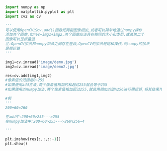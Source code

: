 
<BlogInfo title="9.图像的加法" author="白日梦想猿" pv=0 read_times=0 pre_cost_time=0分27秒 category="图像处理" tag_list="['图像处理']" create_time="2021.08.09 14:42:33" update_time="2021.08.09 15:51:54" />

```python
import numpy as np
import matplotlib.pyplot as plt
import cv2 as cv

'''
可以使用OpenCV的cv.add()函数把两副图像相加,或者可以简单地通过numpy操作
添加两个图像,如res=img1+img2,两个图像应该具有相同的大小和类型,或者第二个
图像可以是标量值
注:OpenCV加法和numpy加法之间存在差异,OpenCV的加法是饱和操作,而numpy的加法
是模运算
'''

img1=cv.imread('image/demo.jpg')
img2=cv.imread('image/demo2.jpg')

res=cv.add(img1,img2)
#像素值的范围是0~255
#如果使用add方法,两个像素值相加的和超过255就会等于255
#如果使用的numpy加法,两个像素值相加超过255,就会用相加的值%256进行模运算,将其结果作为像素值

#例
'''
200+60=260

在add中:200+60>255--->255
在numpy加法中:200+60>255--->260%256=4

'''

plt.imshow(res[:,:,::-1])
plt.show()
```
